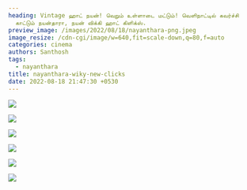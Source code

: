 ```yaml
---
heading: Vintage ஹாட் நயன்! வெறும் உள்ளாடை மட்டும்! வெளிநாட்டில் கவர்ச்சி
  காட்டும் நயன்தாரா, நயன் விக்கி ஹாட் கிளிக்ஸ்.
preview_image: /images/2022/08/18/nayanthara-png.jpeg
image_resize: /cdn-cgi/image/w=640,fit=scale-down,q=80,f=auto
categories: cinema
authors: Santhosh
tags:
  - nayanthara
title: nayanthara-wiky-new-clicks
date: 2022-08-18 21:47:30 +0530
---
```

![](/images/2022/08/18/nayanthara8.jpeg)

![](/images/2022/08/18/nayanthara88-2-.jpeg)

![](/images/2022/08/18/nayanthara44.jpeg)

![](/images/2022/08/18/nayanthara88.jpeg)

![](/images/2022/08/18/nayanthara4.jpeg)

![](/images/2022/08/18/nayanthara2.jpeg)